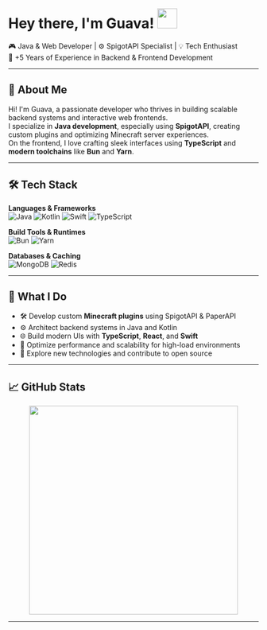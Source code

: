 # Hey there, I'm Guava! <img height="40" src="https://raw.githubusercontent.com/innng/innng/master/assets/kyubey.gif"/>

🎮 Java & Web Developer | ⚙️ SpigotAPI Specialist | 💡 Tech Enthusiast  
💼 +5 Years of Experience in Backend & Frontend Development  

---

## 🧠 About Me

Hi! I'm Guava, a passionate developer who thrives in building scalable backend systems and interactive web frontends.  
I specialize in **Java development**, especially using **SpigotAPI**, creating custom plugins and optimizing Minecraft server experiences.  
On the frontend, I love crafting sleek interfaces using **TypeScript** and **modern toolchains** like **Bun** and **Yarn**.

---

## 🛠️ Tech Stack

**Languages & Frameworks**  
![Java](https://img.shields.io/badge/java-%23ED8B00.svg?style=for-the-badge&logo=openjdk&logoColor=white) 
![Kotlin](https://img.shields.io/badge/kotlin-%237F52FF.svg?style=for-the-badge&logo=kotlin&logoColor=white) 
![Swift](https://img.shields.io/badge/swift-F54A2A?style=for-the-badge&logo=swift&logoColor=white) 
![TypeScript](https://img.shields.io/badge/typescript-%23007ACC.svg?style=for-the-badge&logo=typescript&logoColor=white) 

**Build Tools & Runtimes**  
![Bun](https://img.shields.io/badge/Bun-%23000000.svg?style=for-the-badge&logo=bun&logoColor=white) 
![Yarn](https://img.shields.io/badge/yarn-%232C8EBB.svg?style=for-the-badge&logo=yarn&logoColor=white) 

**Databases & Caching**  
![MongoDB](https://img.shields.io/badge/MongoDB-%234ea94b.svg?style=for-the-badge&logo=mongodb&logoColor=white) 
![Redis](https://img.shields.io/badge/redis-%23DD0031.svg?style=for-the-badge&logo=redis&logoColor=white)

---

## 🧩 What I Do

- 🛠️ Develop custom **Minecraft plugins** using SpigotAPI & PaperAPI  
- ⚙️ Architect backend systems in Java and Kotlin  
- 🌐 Build modern UIs with **TypeScript**, **React**, and **Swift**  
- 🚀 Optimize performance and scalability for high-load environments  
- 🧪 Explore new technologies and contribute to open source

---

## 📈 GitHub Stats

<p align="center">
  <img src="https://nirzak-streak-stats.vercel.app/?user=GuayabitaDev&theme=dark&hide_border=true" width="420"/>
</p>

---
